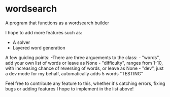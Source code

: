 # wordsearch
A program that functions as a wordsearch builder

I hope to add more features such as:
  - A solver
  - Layered word generation

A few guiding points:
  -There are three arguements to the class:
    - "words", add your own list of words or leave as None
    - "difficulty", ranges from 1-10, with increasing chance of reversing of words, or leave as None
    - "dev", just a dev mode for my behalf, automatically adds 5 words "TESTING"
    
Feel free to contribute any feature to this, whether it's catching errors, fixing bugs or adding features I hope to implement in the list above!
